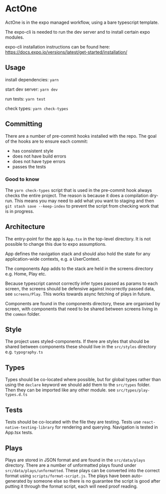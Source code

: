 # ActOne

ActOne is in the expo managed workflow, using a bare typescript template.

The expo-cli is needed to run the dev server and to install certain expo modules.

expo-cli installation instructions can be found here:
https://docs.expo.io/versions/latest/get-started/installation/

## Usage

install dependencies: `yarn`

start dev server: `yarn dev`

run tests: `yarn test`

check types: `yarn check-types`

## Committing

There are a number of pre-commit hooks installed with the repo. The goal of the
hooks are to ensure each commit:

- has consistent style
- does not have build errors
- does not have type errors
- passes the tests

### Good to know

The `yarn check-types` script that is used in the pre-commit hook always checks
the entire project. The reason is because it does a compilation dry-run. This
means you may need to add what you want to staging and then
`git stash save --keep-index` to prevent the script from checking work that is
in progress.

## Architecture

The entry-point for the app is `App.tsx` in the top-level directory. It is not
possible to change this due to expo assumptions.

App defines the navigation stack and should also hold the state for any
application-wide contexts, e.g. a UserContext.

The components App adds to the stack are held in the screens directory e.g.
Home, Play etc.

Because typescript cannot correctly infer types passed as params to each screen,
the screens should be defensive against incorrectly passed data, see
`screens/Play`. This works towards async fetching of plays in future.

Components are found in the components directory, these are organised by screen,
with components that need to be shared between screens living in the `common`
folder.

## Style

The project uses styled-components. If there are styles that should be shared
between components these should live in the `src/styles` directory e.g.
`typography.ts`

## Types

Types should be co-located where possible, but for global types rather than
using the `declare` keyword we should add them to the `src/types` folder.
Then they can be imported like any other module. see `src/types/play-types.d.ts`

## Tests

Tests should be co-located with the file they are testing.
Tests use `react-native-testing-library` for rendering and querying.
Navigation is tested in App.tsx tests.

## Plays

Plays are stored in JSON format and are found in the `src/data/plays` directory.
There are a number of unformatted plays found under `src/data/plays/unformatted`.
These plays can be converted into the correct format using
`scripts/format-script.js`. The plays have been auto-generated by someone else
so there is no guarantee the script is good after putting it through the format
script, each will need proof reading.
